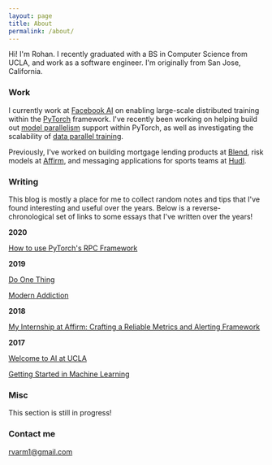 ```yaml
---
layout: page
title: About
permalink: /about/
---
```



Hi! I'm Rohan. I recently graduated with a BS in Computer Science from UCLA, and work as a software engineer. I'm originally from San Jose, California.

### Work

I currently work at [Facebook AI](http://ai.facebook.com/) on enabling large-scale distributed training within the [PyTorch](https://pytorch.org/) framework. I've recently been working on helping build out [model parallelism](https://pytorch.org/tutorials/intermediate/rpc_param_server_tutorial.html) support within PyTorch, as well as investigating the scalability of [data parallel training](https://arxiv.org/abs/2006.15704). 

Previously, I've worked on building mortgage lending products at [Blend](https://blend.com), risk models at [Affirm](https://affirm.com), and messaging applications for sports teams at [Hudl](https://hudl.com). 

### Writing

This blog is mostly a place for me to collect random notes and tips that I've found interesting and useful over the years. Below is a reverse-chronological set of links to some essays that I've written over the years!

**2020**

[How to use PyTorch's RPC Framework](https://pytorch.org/tutorials/intermediate/rpc_param_server_tutorial.html)

**2019**

[Do One Thing](https://rohanvarma.me/essays/one_thing)

[Modern Addiction](https://rohanvarma.me/essays/addiction)

**2018**

[My Internship at Affirm: Crafting a Reliable Metrics and Alerting Framework](https://tech.affirm.com/my-internship-at-affirm-crafting-a-reliable-metrics-and-alerting-framework-35c85eabaddf?source=your_stories_page---------------------------)


**2017**

[Welcome to AI at UCLA](https://medium.com/techatucla/welcome-to-ai-at-ucla-f10927043301)

[Getting Started in Machine Learning](https://medium.com/techatucla/getting-started-in-machine-learning-c68bdd739c44)

### Misc

This section is still in progress!

### Contact me

[rvarm1@gmail.com](mailto:rvarm1@gmail.com)
